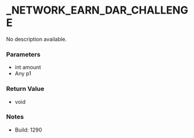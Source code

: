 # _NETWORK_EARN_DAR_CHALLENGE

No description available.

### Parameters
* int amount
* Any p1

### Return Value
* void

### Notes
* Build: 1290

